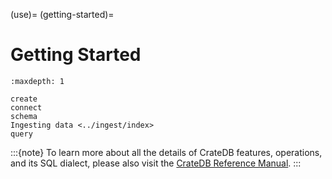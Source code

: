 (use)=
(getting-started)=
# Getting Started

```{toctree}
:maxdepth: 1

create
connect
schema
Ingesting data <../ingest/index>
query
```


:::{note}
To learn more about all the details of CrateDB features, operations, and
its SQL dialect, please also visit the [CrateDB Reference Manual].
:::


[CrateDB Reference Manual]: inv:crate-reference:*:label#index
